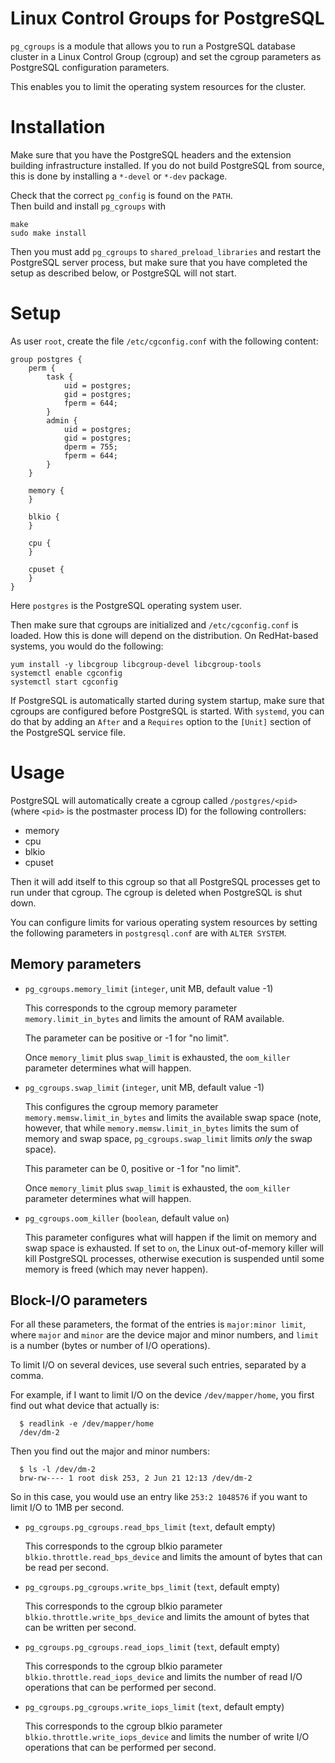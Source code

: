 Linux Control Groups for PostgreSQL
===================================

`pg_cgroups` is a module that allows you to run a PostgreSQL database cluster
in a Linux Control Group (cgroup) and set the cgroup parameters as PostgreSQL
configuration parameters.

This enables you to limit the operating system resources for the cluster.

Installation
============

Make sure that you have the PostgreSQL headers and the extension
building infrastructure installed.  If you do not build PostgreSQL
from source, this is done by installing a `*-devel` or `*-dev`
package.

Check that the correct `pg_config` is found on the `PATH`.  
Then build and install `pg_cgroups` with

    make
    sudo make install

Then you must add `pg_cgroups` to `shared_preload_libraries` and restart
the PostgreSQL server process, but make sure that you have completed the
setup as described below, or PostgreSQL will not start.

Setup
=====

As user `root`, create the file `/etc/cgconfig.conf` with the following
content:

    group postgres {
        perm {
            task {
                uid = postgres;
                gid = postgres;
                fperm = 644;
            }
            admin {
                uid = postgres;
                gid = postgres;
                dperm = 755;
                fperm = 644;
            }
        }

        memory {
        }

        blkio {
        }

        cpu {
        }

        cpuset {
        }
    }

Here `postgres` is the PostgreSQL operating system user.

Then make sure that cgroups are initialized and `/etc/cgconfig.conf`
is loaded.  How this is done will depend on the distribution.
On RedHat-based systems, you would do the following:

    yum install -y libcgroup libcgroup-devel libcgroup-tools
    systemctl enable cgconfig
    systemctl start cgconfig

If PostgreSQL is automatically started during system startup, make sure
that cgroups are configured before PostgreSQL is started.
With `systemd`, you can do that by adding an `After` and a `Requires`
option to the `[Unit]` section of the PostgreSQL service file.

Usage
=====

PostgreSQL will automatically create a cgroup called `/postgres/<pid>` (where
`<pid>` is the postmaster process ID) for the following controllers:

- memory
- cpu
- blkio
- cpuset

Then it will add itself to this cgroup so that all PostgreSQL processes
get to run under that cgroup.  The cgroup is deleted when PostgreSQL is
shut down.

You can configure limits for various operating system resources by setting
the following parameters in `postgresql.conf` are with `ALTER SYSTEM`.

Memory parameters
-----------------

- `pg_cgroups.memory_limit` (`integer`, unit MB, default value -1)

  This corresponds to the cgroup memory parameter
  `memory.limit_in_bytes` and limits the amount of RAM available.

  The parameter can be positive or -1 for "no limit".

  Once `memory_limit` plus `swap_limit` is exhausted, the `oom_killer`
  parameter determines what will happen.

- `pg_cgroups.swap_limit` (`integer`, unit MB, default value -1)

  This configures the cgroup memory parameter `memory.memsw.limit_in_bytes`
  and limits the available swap space
  (note, however, that while `memory.memsw.limit_in_bytes` limits the sum of
  memory and swap space, `pg_cgroups.swap_limit` limits *only* the swap space).

  This parameter can be 0, positive or -1 for "no limit".

  Once `memory_limit` plus `swap_limit` is exhausted, the `oom_killer`
  parameter determines what will happen.

- `pg_cgroups.oom_killer` (`boolean`, default value `on`)

  This parameter configures what will happen if the limit on memory and swap
  space is exhausted.  If set to `on`, the Linux out-of-memory killer will
  kill PostgreSQL processes, otherwise execution is suspended until some
  memory is freed (which may never happen).

Block-I/O parameters
--------------------

  For all these parameters, the format of the entries is `major:minor limit`,
  where `major` and `minor` are the device major and minor numbers,
  and `limit` is a number (bytes or number of I/O operations).

  To limit I/O on several devices, use several such entries, separated by
  a comma.

  For example, if I want to limit I/O on the device `/dev/mapper/home`,
  you first find out what device that actually is:

      $ readlink -e /dev/mapper/home
      /dev/dm-2

  Then you find out the major and minor numbers:

      $ ls -l /dev/dm-2
      brw-rw---- 1 root disk 253, 2 Jun 21 12:13 /dev/dm-2

  So in this case, you would use an entry like `253:2 1048576` if you want to
  limit I/O to 1MB per second.

- `pg_cgroups.pg_cgroups.read_bps_limit` (`text`, default empty)

  This corresponds to the cgroup blkio parameter
  `blkio.throttle.read_bps_device` and limits the amount of bytes that can
  be read per second.

- `pg_cgroups.pg_cgroups.write_bps_limit` (`text`, default empty)

  This corresponds to the cgroup blkio parameter
  `blkio.throttle.write_bps_device` and limits the amount of bytes that can
  be written per second.

- `pg_cgroups.pg_cgroups.read_iops_limit` (`text`, default empty)

  This corresponds to the cgroup blkio parameter
  `blkio.throttle.read_iops_device` and limits the number of read I/O
  operations that can be performed per second.

- `pg_cgroups.pg_cgroups.write_iops_limit` (`text`, default empty)

  This corresponds to the cgroup blkio parameter
  `blkio.throttle.write_iops_device` and limits the number of write I/O
  operations that can be performed per second.
